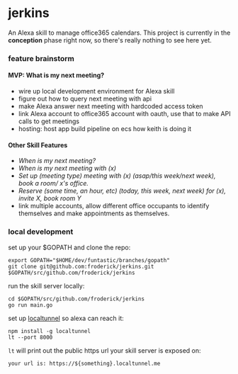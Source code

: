 # jerkins
An Alexa skill to manage office365 calendars. This project is currently in the **conception** phase right now, so there's really nothing to see here yet.

### feature brainstorm 

#### MVP: What is my next meeting?
- wire up local development environment for Alexa skill
- figure out how to query next meeting with api
- make Alexa answer next meeting with hardcoded access token
- link Alexa account to office365 account with oauth, use that to make API calls to get meetings
- hosting: host app build pipeline on ecs how keith is doing it

#### Other Skill Features
- _When is my next meeting?_
- _When is my next meeting with (x)_
- _Set up (meeting type) meeting with (x) (asap/this week/next week), book a room/ x's office._
- _Reserve (some time, an hour, etc) (today, this week, next week) for (x), invite X, book room Y_
- link multiple accounts, allow different office occupants to identify themselves and make appointments as themselves.

### local development

set up your $GOPATH and clone the repo:
```
export GOPATH="$HOME/dev/funtastic/branches/gopath"
git clone git@github.com:froderick/jerkins.git $GOPATH/src/github.com/froderick/jerkins
```

run the skill server locally:
```
cd $GOPATH/src/github.com/froderick/jerkins
go run main.go
```

set up [localtunnel](https://localtunnel.github.io/www/) so alexa can reach it:
```
npm install -g localtunnel
lt --port 8000
```

`lt` will print out the public https url your skill server is exposed on:
```
your url is: https://${something}.localtunnel.me
```
